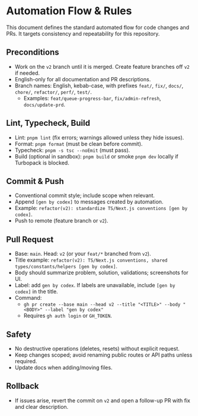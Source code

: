 # Automation Flow & Rules

This document defines the standard automated flow for code changes and PRs. It targets consistency and repeatability for this repository.

## Preconditions
- Work on the `v2` branch until it is merged. Create feature branches off `v2` if needed.
- English-only for all documentation and PR descriptions.
- Branch names: English, kebab-case, with prefixes `feat/`, `fix/`, `docs/`, `chore/`, `refactor/`, `perf/`, `test/`.
  - Examples: `feat/queue-progress-bar`, `fix/admin-refresh`, `docs/update-prd`.

## Lint, Typecheck, Build
- Lint: `pnpm lint` (fix errors; warnings allowed unless they hide issues).
- Format: `pnpm format` (must be clean before commit).
- Typecheck: `pnpm -s tsc --noEmit` (must pass).
- Build (optional in sandbox): `pnpm build` or smoke `pnpm dev` locally if Turbopack is blocked.

## Commit & Push
- Conventional commit style; include scope when relevant.
- Append `[gen by codex]` to messages created by automation.
- Example: `refactor(v2): standardize TS/Next.js conventions [gen by codex]`.
- Push to remote (feature branch or `v2`).

## Pull Request
- Base: `main`. Head: `v2` (or your `feat/*` branched from `v2`).
- Title example: `refactor(v2): TS/Next.js conventions, shared types/constants/helpers [gen by codex]`.
- Body should summarize problem, solution, validations; screenshots for UI.
- Label: add `gen by codex`. If labels are unavailable, include `[gen by codex]` in the title.
- Command:
  - `gh pr create --base main --head v2 --title "<TITLE>" --body "<BODY>" --label "gen by codex"`
  - Requires `gh auth login` or `GH_TOKEN`.

## Safety
- No destructive operations (deletes, resets) without explicit request.
- Keep changes scoped; avoid renaming public routes or API paths unless required.
- Update docs when adding/moving files.

## Rollback
- If issues arise, revert the commit on `v2` and open a follow-up PR with fix and clear description.

